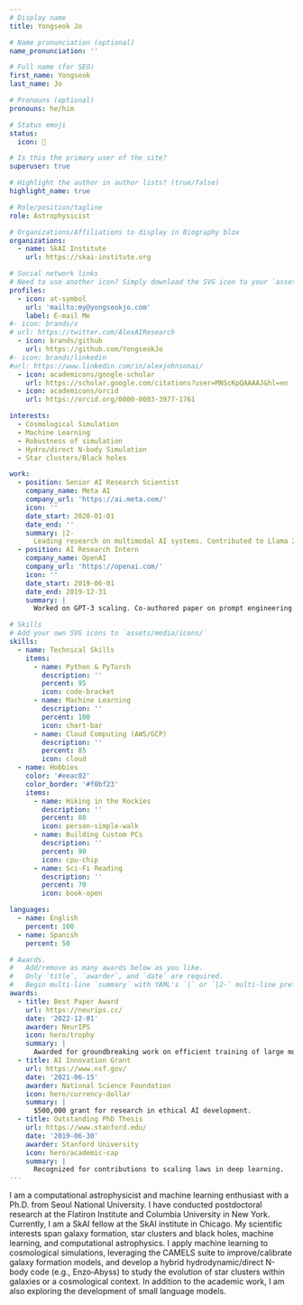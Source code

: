 ```yaml
---
# Display name
title: Yongseok Jo

# Name pronunciation (optional)
name_pronunciation: ''

# Full name (for SEO)
first_name: Yongseok
last_name: Jo

# Pronouns (optional)
pronouns: he/him

# Status emoji
status:
  icon: 🚀

# Is this the primary user of the site?
superuser: true

# Highlight the author in author lists? (true/false)
highlight_name: true

# Role/position/tagline
role: Astrophysicist

# Organizations/Affiliations to display in Biography blox
organizations:
  - name: SkAI Institute
    url: https://skai-institute.org

# Social network links
# Need to use another icon? Simply download the SVG icon to your `assets/media/icons/` folder.
profiles:
  - icon: at-symbol
    url: 'mailto:my@yongseokjo.com'
    label: E-mail Me
#- icon: brands/x
# url: https://twitter.com/AlexAIResearch
  - icon: brands/github
    url: https://github.com/YongseokJo
#- icon: brands/linkedin
#url: https://www.linkedin.com/in/alexjohnsonai/
  - icon: academicons/google-scholar
    url: https://scholar.google.com/citations?user=MNScKpQAAAAJ&hl=en
  - icon: academicons/orcid
    url: https://orcid.org/0000-0003-3977-1761

interests:
  - Cosmological Simulation
  - Machine Learning
  - Robustness of simulation
  - Hydro/direct N-body Simulation
  - Star clusters/Black holes

work:
  - position: Senior AI Research Scientist
    company_name: Meta AI
    company_url: 'https://ai.meta.com/'
    icon: ''
    date_start: 2020-01-01
    date_end: ''
    summary: |2-
      Leading research on multimodal AI systems. Contributed to Llama 2 and other open-source models. 50+ citations in 3 years.
  - position: AI Research Intern
    company_name: OpenAI
    company_url: 'https://openai.com/'
    icon: ''
    date_start: 2019-06-01
    date_end: 2019-12-31
    summary: |
      Worked on GPT-3 scaling. Co-authored paper on prompt engineering.

# Skills
# Add your own SVG icons to `assets/media/icons/`
skills:
  - name: Technical Skills
    items:
      - name: Python & PyTorch
        description: ''
        percent: 95
        icon: code-bracket
      - name: Machine Learning
        description: ''
        percent: 100
        icon: chart-bar
      - name: Cloud Computing (AWS/GCP)
        description: ''
        percent: 85
        icon: cloud
  - name: Hobbies
    color: '#eeac02'
    color_border: '#f0bf23'
    items:
      - name: Hiking in the Rockies
        description: ''
        percent: 80
        icon: person-simple-walk
      - name: Building Custom PCs
        description: ''
        percent: 90
        icon: cpu-chip
      - name: Sci-Fi Reading
        description: ''
        percent: 70
        icon: book-open

languages:
  - name: English
    percent: 100
  - name: Spanish
    percent: 50

# Awards.
#   Add/remove as many awards below as you like.
#   Only `title`, `awarder`, and `date` are required.
#   Begin multi-line `summary` with YAML's `|` or `|2-` multi-line prefix and indent 2 spaces below.
awards:
  - title: Best Paper Award
    url: https://neurips.cc/
    date: '2022-12-01'
    awarder: NeurIPS
    icon: hero/trophy
    summary: |
      Awarded for groundbreaking work on efficient training of large models.
  - title: AI Innovation Grant
    url: https://www.nsf.gov/
    date: '2021-06-15'
    awarder: National Science Foundation
    icon: hero/currency-dollar
    summary: |
      $500,000 grant for research in ethical AI development.
  - title: Outstanding PhD Thesis
    url: https://www.stanford.edu/
    date: '2019-06-30'
    awarder: Stanford University
    icon: hero/academic-cap
    summary: |
      Recognized for contributions to scaling laws in deep learning.
---
```


I am a computational astrophysicist and machine learning enthusiast with a Ph.D. from Seoul National University. I have conducted postdoctoral research at the Flatiron Institute and Columbia University in New York. Currently, I am a SkAI fellow at the SkAI institute in Chicago. My scientific interests span galaxy formation, star clusters and black holes, machine learning, and computational astrophysics. I apply machine learning to cosmological simulations, leveraging the CAMELS suite to improve/calibrate galaxy formation models, and develop a hybrid hydrodynamic/direct N-body code (e.g., Enzo‑Abyss) to study the evolution of star clusters within galaxies or a cosmological context. In addition to the academic work, I am also exploring the development of small language models. 
